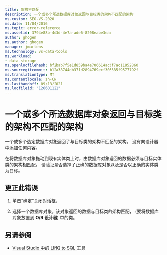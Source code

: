 ```yaml
---
title: 架构不匹配
description: 一个或多个所选数据库对象返回与目标类的架构不匹配的架构
ms.custom: SEO-VS-2020
ms.date: 11/04/2016
ms.topic: error-reference
ms.assetid: 3794e88b-4d3d-4e7a-ade6-8208eabe3eae
author: ghogen
ms.author: ghogen
manager: jmartens
ms.technology: vs-data-tools
ms.workload:
- data-storage
ms.openlocfilehash: bf2bab7f5e1d859ba4e706614ac6f7ac11852860
ms.sourcegitcommit: b12a38744db371d2894769ecf305585f9577792f
ms.translationtype: MT
ms.contentlocale: zh-CN
ms.lasthandoff: 09/13/2021
ms.locfileid: "126601121"
---
```

# <a name="one-or-more-selected-database-objects-return-a-schema-that-does-not-match-the-schema-of-the-target-class"></a>一个或多个所选数据库对象返回与目标类的架构不匹配的架构

一个或多个选定数据库对象返回了与目标类的架构不匹配的架构。 没有向设计器中添加任何内容。

在将数据库对象拖动到现有实体类上时，由数据库对象返回的数据必须与目标实体类的架构相匹配。 请验证是否选择了正确的数据库对象以及是否以正确的实体类为目标。

## <a name="to-correct-this-error"></a>更正此错误

1. 单击“确定”关闭对话框。

2. 选择一个数据库对象，该对象返回的数据与目标类的架构匹配， (要将数据库对象放置到 **O/R 设计器**) 中的类。

## <a name="see-also"></a>另请参阅

- [Visual Studio 中的 LINQ to SQL 工具](../data-tools/linq-to-sql-tools-in-visual-studio2.md)
